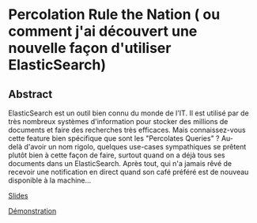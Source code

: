 # Percolation Rule the Nation ( ou comment j'ai découvert une nouvelle façon d'utiliser ElasticSearch)

## Abstract
ElasticSearch est un outil bien connu du monde de l'IT. Il est utilisé par de très nombreux systèmes d'information pour stocker des millions de documents et faire des recherches très efficaces.
Mais connaissez-vous cette feature bien spécifique que sont les "Percolates Queries" ?
Au-delà d'avoir un nom rigolo, quelques use-cases sympathiques se prêtent plutôt bien à cette façon de faire, surtout quand on a déjà tous ses documents dans un ElasticSearch.
Après tout, qui n'a jamais rêvé de recevoir une notification en direct quand son café préféré est de nouveau disponible à la machine…

[Slides](https://docs.google.com/presentation/d/1S3U7bm3Uj01-luespw1Sq0EGk5XkP0dBBPE3YhTgG6g)

[Démonstration](https://p1erregaultier.github.io/Percolation-rule-the-nation/demo)
